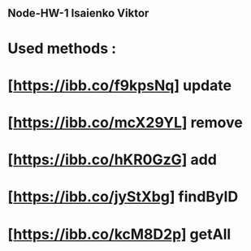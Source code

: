 ## Node-HW-1 Isaienko Viktor

# Used methods : 

# [https://ibb.co/f9kpsNq] update

# [https://ibb.co/mcX29YL] remove

# [https://ibb.co/hKR0GzG] add

# [https://ibb.co/jyStXbg] findByID

# [https://ibb.co/kcM8D2p] getAll


